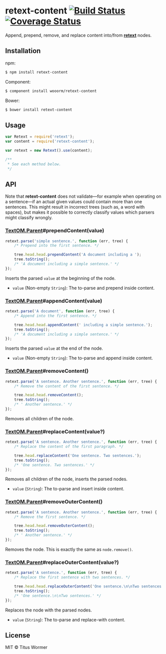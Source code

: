 # retext-content [![Build Status](https://img.shields.io/travis/wooorm/retext-content.svg?style=flat)](https://travis-ci.org/wooorm/retext-content) [![Coverage Status](https://img.shields.io/coveralls/wooorm/retext-content.svg?style=flat)](https://coveralls.io/r/wooorm/retext-content?branch=master)

Append, prepend, remove, and replace content into/from  **[retext](https://github.com/wooorm/retext "Retext")** nodes.

## Installation

npm:
```sh
$ npm install retext-content
```

Component:
```sh
$ component install wooorm/retext-content
```

Bower:
```sh
$ bower install retext-content
```

## Usage

```js
var Retext = require('retext');
var content = require('retext-content');

var retext = new Retext().use(content);

/**
 * See each method below.
 */
```

## API

Note that **retext-content** does not validate—for example when operating on a sentence—if an actual given values could contain more than one sentences. This might result in incorrect trees (such as, a word with spaces), but makes it possible to correctly classify values which parsers might classify wrongly.

### [TextOM.Parent](https://github.com/wooorm/textom#textomparent-nlcstparent)#prependContent(value)

```js
retext.parse('simple sentence.', function (err, tree) {
    /* Prepend into the first sentence. */

    tree.head.head.prependContent('A document including a ');
    tree.toString();
    /* 'A document including a simple sentence.' */
});
```

Inserts the parsed `value` at the beginning of the node.

- `value` (Non-empty `String`): The to-parse and prepend inside content.

### [TextOM.Parent](https://github.com/wooorm/textom#textomparent-nlcstparent)#appendContent(value)

```js
retext.parse('A document', function (err, tree) {
    /* Append into the first sentence. */

    tree.head.head.appendContent(' including a simple sentence.');
    tree.toString();
    /* 'A document including a simple sentence.' */
});
```

Inserts the parsed `value` at the end of the node.

- `value` (Non-empty `String`): The to-parse and append inside content.

### [TextOM.Parent](https://github.com/wooorm/textom#textomparent-nlcstparent)#removeContent()

```js
retext.parse('A sentence. Another sentence.', function (err, tree) {
    /* Remove the content of the first sentence. */

    tree.head.head.removeContent();
    tree.toString();
    /* ' Another sentence.' */
});
```

Removes all children of the node.

### [TextOM.Parent](https://github.com/wooorm/textom#textomparent-nlcstparent)#replaceContent(value?)

```js
retext.parse('A sentence. Another sentence.', function (err, tree) {
    /* Replace the content of the first paragraph. */

    tree.head.replaceContent('One sentence. Two sentences.');
    tree.toString();
    /* 'One sentence. Two sentences.' */
});
```

Removes all children of the node, inserts the parsed nodes.

- `value` (`String`): The to-parse and insert inside content.

### [TextOM.Parent](https://github.com/wooorm/textom#textomparent-nlcstparent)#removeOuterContent()

```js
retext.parse('A sentence. Another sentence.', function (err, tree) {
    /* Remove the first sentence. */

    tree.head.head.removeOuterContent();
    tree.toString();
    /* ' Another sentence.' */
});
```

Removes the node.
This is exactly the same as `node.remove()`.

### [TextOM.Parent](https://github.com/wooorm/textom#textomparent-nlcstparent)#replaceOuterContent(value?)

```js
retext.parse('A sentence.', function (err, tree) {
    /* Replace the first sentence with two sentences. */

    tree.head.head.replaceOuterContent('One sentence.\n\nTwo sentences.');
    tree.toString();
    /* 'One sentence.\n\nTwo sentences.' */
});
```

Replaces the node with the parsed nodes.

- `value` (`String`): The to-parse and replace-with content.

## License

MIT © Titus Wormer
